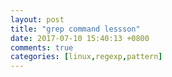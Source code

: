 ```yaml
---
layout: post
title: "grep command lessson"
date: 2017-07-10 15:40:13 +0800
comments: true
categories: [linux,regexp,pattern]
---
```

